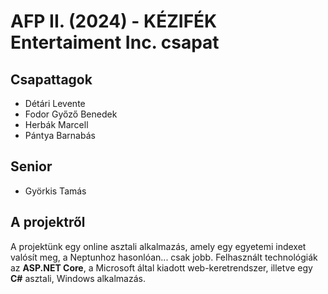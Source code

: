 # AFP II. (2024) - KÉZIFÉK Entertaiment Inc. csapat

## Csapattagok

- Détári Levente
- Fodor Győző Benedek
- Herbák Marcell
- Pántya Barnabás

## Senior

- Györkis Tamás

## A projektről

A projektünk egy online asztali alkalmazás, amely egy egyetemi indexet valósít meg, a Neptunhoz hasonlóan... csak jobb.
Felhasznált technológiák az **ASP.NET Core**, a Microsoft által kiadott web-keretrendszer, illetve egy **C#** asztali, Windows alkalmazás.
